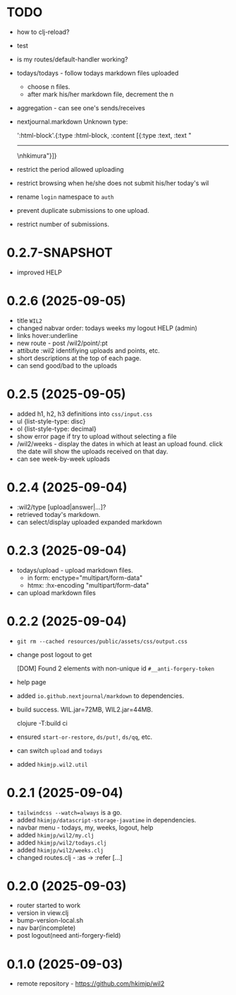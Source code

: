 # TODO

- how to clj-reload?
- test
- is my routes/default-handler working?
- todays/todays - follow todays markdown files uploaded
    - choose n files.
    - after mark his/her markdown file, decrement the n
- aggregation - can see one's sends/receives
- nextjournal.markdown Unknown type:

    ':html-block'.{:type :html-block, :content [{:type :text, :text "<hr>\nhkimura"}]}

- restrict the period allowed uploading
- restrict browsing when he/she does not submit his/her today's wil
- rename `login` namespace to `auth`
- prevent duplicate submissions to one upload.
- restrict number of submissions.


# 0.2.7-SNAPSHOT

- improved HELP

# 0.2.6 (2025-09-05)

- title `WIL2`
- changed nabvar order: todays weeks my logout HELP (admin)
- links hover:underline
- new route - post /wil2/point/:pt
- attibute :wil2 identifiying uploads and points, etc.
- short descriptions at the top of each page.
- can send good/bad to the uploads

# 0.2.5 (2025-09-05)

- added h1, h2, h3 definitions into `css/input.css`
- ul {list-style-type: disc}
- ol {list-style-type: decimal}
- show error page if try to upload without selecting a file
- /wil2/weeks - display the dates in which at least an upload found.
  click the date will show the uploads received on that day.
- can see week-by-week uploads

# 0.2.4 (2025-09-04)

- :wil2/type [upload|answer|...]?
- retrieved today's markdown.
- can select/display uploaded expanded markdown

# 0.2.3 (2025-09-04)

- todays/upload - upload markdown files.
    - in form: enctype="multipart/form-data"
    - htmx: :hx-encoding "multipart/form-data"
- can upload markdown files

# 0.2.2 (2025-09-04)

- `git rm --cached resources/public/assets/css/output.css`
- change post logout to get

    [DOM] Found 2 elements with non-unique id `#__anti-forgery-token`

- help page
- added `io.github.nextjournal/markdown` to dependencies.
- build success. WIL.jar=72MB, WIL2.jar=44MB.

    clojure -T:build ci

- ensured `start-or-restore`, `ds/put!`, `ds/qq`, etc.
- can switch `upload` and `todays`
- added `hkimjp.wil2.util`

# 0.2.1 (2025-09-04)

- `tailwindcss --watch=always` is a go.
- added `hkimjp/datascript-storage-javatime` in dependencies.
- navbar menu - todays, my, weeks, logout, help
- added `hkimjp/wil2/my.clj`
- added `hkimjp/wil2/todays.clj`
- added `hkimjp/wil2/weeks.clj`
- changed routes.clj - :as -> :refer [...]

# 0.2.0 (2025-09-03)

- router started to work
- version in view.clj
- bump-version-local.sh
- nav bar(incomplete)
- post logout(need anti-forgery-field)

# 0.1.0 (2025-09-03)

- remote repository - https://github.com/hkimjp/wil2
